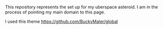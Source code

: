 This repository represents the set up for my uberspace asteroid. I am in the process of pointing my main domain to this page.

I used this theme https://github.com/BuckyMaler/global

